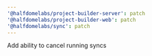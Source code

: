 ```yaml
---
'@halfdomelabs/project-builder-server': patch
'@halfdomelabs/project-builder-web': patch
'@halfdomelabs/sync': patch
---
```


Add ability to cancel running syncs
